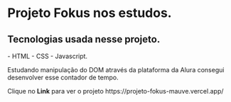 <h1>Projeto Fokus nos estudos.</h1>

<h2>Tecnologias usada nesse projeto.</h2>
<p> 
- HTML
- CSS
- Javascript.</p>

<p>Estudando manipulação do DOM através da plataforma da Alura consegui desenvolver esse contador de tempo.</p>

<p>Clique no <strong>Link</strong> para ver o projeto  https://projeto-fokus-mauve.vercel.app/</p>
